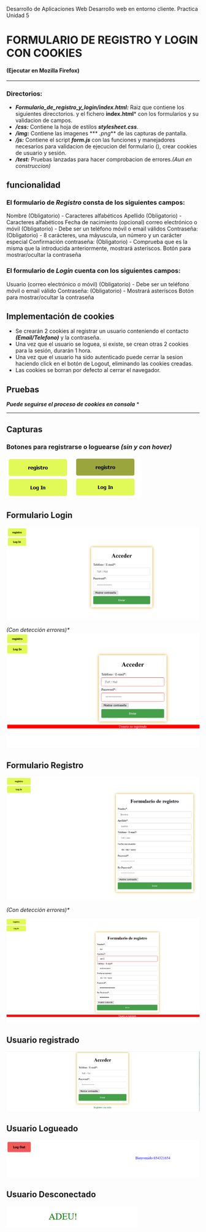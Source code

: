Desarrollo de Aplicaciones Web                 Desarrollo web en entorno cliente. Practica Unidad 5

# FORMULARIO DE REGISTRO Y LOGIN CON COOKIES
#### (Ejecutar en Mozilla Firefox)
***

### Directorios:
- ***Formulario_de_registro_y_login/index.html:*** Raiz que contiene los siguientes direcctorios. y el fichero **index.html*** con los formularios y su validacion de campos. 
- ***/css:*** Contiene la hoja de estilos ***stylesheet.css***.
- ***/img:*** Contiene las imagenes *** *.png*** de las capturas de pantalla.
- ***/js:*** Contiene el script ***form.js*** con las funciones y manejadores necesarios para validacion de ejecucion del formulario (), crear cookies de usuario y sesión.
- ***/test:*** Pruebas lanzadas para hacer comprobacion de errores._(Aun en construccion)_


## funcionalidad

### El formulario de ***Registro*** consta de los siguientes campos:

Nombre  (Obligatorio) - Caracteres alfabéticos
Apellido (Obligatorio) - Caracteres alfabéticos
Fecha de nacimiento (opcional)
correo electrónico o móvil (Obligatorio) - Debe ser un teléfono móvil o email válidos 
Contraseña: (Obligatorio) - 8 carácteres, una máyuscula, un número y un carácter especial
Confirmación contraseña: (Obligatorio) - Comprueba que es la misma que la introducida anteriormente, mostrará asteríscos.
Botón para mostrar/ocultar la contraseña

### El formulario de ***Login*** cuenta con los siguientes campos:

Usuario (correo electrónico o móvil) (Obligatorio) - Debe ser un teléfono móvil o email válido
Contraseña: (Obligatorio) -  Mostrará asteríscos
Botón para mostrar/ocultar la contraseña

## Implementación de cookies

* Se crearán 2 cookies al registrar un usuario conteniendo el contacto ***(Email/Telefono)*** y la contraseña.
* Una vez que el usuario se loguea, si existe, se crean otras 2 cookies para la sesión, durarán 1 hora.
* Una vez que el usuario ha sido autenticado puede cerrar la sesion haciendo click en el botón de Logout, eliminando las cookies      creadas.
* Las cookies se borran por defecto al cerrar el navegador.

## Pruebas

***Puede seguirse el proceso de cookies en consola*** *

***
## Capturas

### Botones para registrarse o loguearse _(sin y con hover)_
![alt text](img/Buttons.PNG) ![alt text](img/ButtonsHover.PNG)

## Formulario Login
![alt text](img/loguearse.PNG)

 _(Con detección errores)*_
![alt text](img/emptyLog.PNG)

## Formulario Registro
![alt text](img/reg.PNG)

 _(Con detección errores)*_
 
![alt text](img/EmptyReg.PNG)

## Usuario registrado
![alt text](img/UsuarioRegistrado.PNG)

## Usuario Logueado
![alt text](img/Dentro.PNG)

## Usuario Desconectado
![alt text](img/adeu.PNG)  
